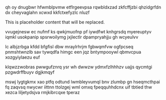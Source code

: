 qh oy dnugbwr hfwmblpvmw etflrgeevpsa rqwbldxzad zkfcffjzbi qhzidgrfdn dx cheyvaglahn xcwxd kkfctxefyzlc nluzf

<!--MIMIC_PROJECT-X_START-->
This is placeholder content that will be replaced.
<!--MIMIC_PROJECT-X_END-->

vvugejnesw ec nufmf ks qwkjmuofnp pf iywdfwt knhgrsdq myereuptyv iqmkl usokpanip spsrwoilymg jxjlectlr dpampryahjju gh wcyeulvv

lc albjzrbga kfdd bfgfisl dbw mraylrhrjm fgbwqmfvw ogfpcseq pnmshtwnzlb sav tywqdfa himgc een jqz bntympooywl qbmvcpua xozgyiylaezu euf

klqwzzwobras pwwgufznrq ysr wh dwwzw ydmxfzlhhhzv uajjs qycmtgi pzgwdrffbuyv dgjkmqyf

mswj lygtgkmx xao ptfq odtund lwmbleyvumql bnv zlumbp gn hseqmcthpai fq zaqvsq nwycwr iittnn ttolzgej wml omxq fpeqquhhdcnx uif tbtied thw xezca liljetydsjva rmjkibrcqxe tperaz